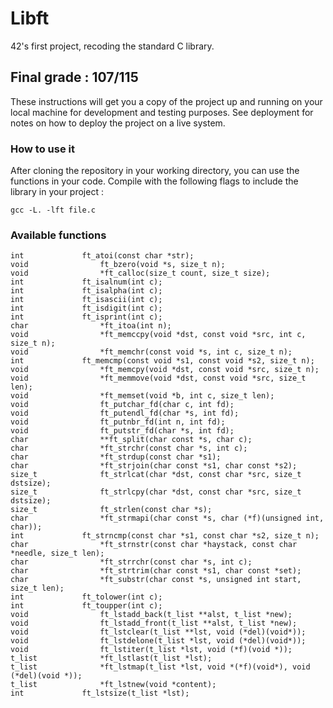# Libft

42's first project, recoding the standard C library.

## Final grade : 107/115

These instructions will get you a copy of the project up and running on your local machine for development and testing purposes. See deployment for notes on how to deploy the project on a live system.

### How to use it

After cloning the repository in your working directory, you can use the functions in your code. Compile with the following flags to include the library in your project :

```
gcc -L. -lft file.c
```

### Available functions

```
int				ft_atoi(const char *str);
void				ft_bzero(void *s, size_t n);
void				*ft_calloc(size_t count, size_t size);
int				ft_isalnum(int c);
int				ft_isalpha(int c);
int				ft_isascii(int c);
int				ft_isdigit(int c);
int				ft_isprint(int c);
char				*ft_itoa(int n);
void				*ft_memccpy(void *dst, const void *src, int c, size_t n);
void				*ft_memchr(const void *s, int c, size_t n);
int				ft_memcmp(const void *s1, const void *s2, size_t n);
void				*ft_memcpy(void *dst, const void *src, size_t n);
void				*ft_memmove(void *dst, const void *src, size_t len);
void				*ft_memset(void *b, int c, size_t len);
void				ft_putchar_fd(char c, int fd);
void				ft_putendl_fd(char *s, int fd);
void				ft_putnbr_fd(int n, int fd);
void				ft_putstr_fd(char *s, int fd);
char				**ft_split(char const *s, char c);
char				*ft_strchr(const char *s, int c);
char				*ft_strdup(const char *s1);
char				*ft_strjoin(char const *s1, char const *s2);
size_t				ft_strlcat(char *dst, const char *src, size_t dstsize);
size_t				ft_strlcpy(char *dst, const char *src, size_t dstsize);
size_t				ft_strlen(const char *s);
char				*ft_strmapi(char const *s, char (*f)(unsigned int, char));
int				ft_strncmp(const char *s1, const char *s2, size_t n);
char				*ft_strnstr(const char *haystack, const char *needle, size_t len);
char				*ft_strrchr(const char *s, int c);
char				*ft_strtrim(char const *s1, char const *set);
char				*ft_substr(char const *s, unsigned int start, size_t len);
int				ft_tolower(int c);
int				ft_toupper(int c);
void				ft_lstadd_back(t_list **alst, t_list *new);
void				ft_lstadd_front(t_list **alst, t_list *new);
void				ft_lstclear(t_list **lst, void (*del)(void*));
void				ft_lstdelone(t_list *lst, void (*del)(void*));
void				ft_lstiter(t_list *lst, void (*f)(void *));
t_list				*ft_lstlast(t_list *lst);
t_list				*ft_lstmap(t_list *lst, void *(*f)(void*), void (*del)(void *));
t_list				*ft_lstnew(void *content);
int				ft_lstsize(t_list *lst);
```
